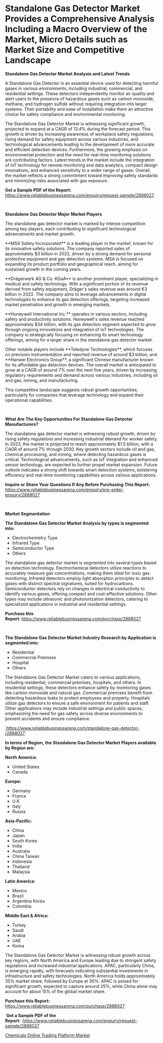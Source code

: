 <p><h1>Standalone Gas Detector Market Provides a Comprehensive Analysis Including a Macro Overview of the Market, Micro Details such as Market Size and Competitive Landscape</h1></p><p><strong>Standalone Gas Detector Market Analysis and Latest Trends</strong></p>
<p><p>A Standalone Gas Detector is an essential device used for detecting harmful gases in various environments, including industrial, commercial, and residential settings. These detectors independently monitor air quality and alert users to the presence of hazardous gases such as carbon monoxide, methane, and hydrogen sulfide without requiring integration into larger systems. Their portability and ease of installation make them an attractive choice for safety compliance and environmental monitoring.</p><p>The Standalone Gas Detector Market is witnessing significant growth, projected to expand at a CAGR of 13.4% during the forecast period. This growth is driven by increasing awareness of workplace safety regulations, rising demand for safety equipment across various industries, and technological advancements leading to the development of more accurate and efficient detection devices. Furthermore, the growing emphasis on environmental protection and the need for real-time monitoring solutions are contributing factors. Latest trends in the market include the integration of IoT technology for remote monitoring and data analytics, compact design innovations, and enhanced sensitivity to a wider range of gases. Overall, the market reflects a strong commitment toward improving safety standards and minimizing risks associated with gas exposure.</p></p>
<p><strong>Get a Sample PDF of the Report:&nbsp;</strong> <a href="https://www.reliablebusinessarena.com/enquiry/request-sample/2888027?utm_campaign=1891&utm_medium=2&utm_source=Github&utm_content=ia&utm_term=14032025&utm_id=standalone-gas-detector">https://www.reliablebusinessarena.com/enquiry/request-sample/2888027</a></p>
<p>&nbsp;</p>
<p><strong>Standalone Gas Detector Major Market Players</strong></p>
<p><p>The standalone gas detector market is marked by intense competition among key players, each contributing to significant technological advancements and market growth. </p><p>**MSA Safety Incorporated** is a leading player in the market, known for its innovative safety solutions. The company reported sales of approximately $3 billion in 2022, driven by a strong demand for personal protective equipment and gas detection systems. MSA is focused on expanding its product portfolio and geographical reach, aiming for sustained growth in the coming years.</p><p>**Drägerwerk AG & Co. KGaA** is another prominent player, specializing in medical and safety technology. With a significant portion of its revenue derived from safety equipment, Dräger's sales revenue was around €3 billion in 2022. The company aims to leverage advancements in digital technologies to enhance its gas detection offerings, targeting increased market penetration and growth in emerging markets.</p><p>**Honeywell International Inc.** operates in various sectors, including safety and productivity solutions. Honeywell's sales revenue reached approximately $34 billion, with its gas detection segment expected to grow through ongoing innovations and integration of IoT technologies. The company is strategically focusing on enhancing its smart technology offerings, aiming for a larger share in the standalone gas detector market.</p><p>Other notable players include **Teledyne Technologies**, which focuses on precision instrumentation and reported revenue of around $3 billion, and **Hanwei Electronics Group**, a significant Chinese manufacturer known for its affordable gas detection devices. The overall market is anticipated to grow at a CAGR of around 7% over the next five years, driven by increasing regulatory requirements and demand across various industries, including oil and gas, mining, and manufacturing. </p><p>This competitive landscape suggests robust growth opportunities, particularly for companies that leverage technology and expand their operational capabilities.</p></p>
<p>&nbsp;</p>
<p><strong>What Are The Key Opportunities For Standalone Gas Detector Manufacturers?</strong></p>
<p><p>The standalone gas detector market is witnessing robust growth, driven by rising safety regulations and increasing industrial demand for worker safety. In 2023, the market is projected to reach approximately $1.5 billion, with a CAGR of around 7% through 2030. Key growth sectors include oil and gas, chemical processing, and mining, where detecting hazardous gases is critical. Technological advancements, such as IoT integration and enhanced sensor technology, are expected to further propel market expansion. Future outlook indicates a strong shift towards smart detection systems, bolstering efficiency and real-time monitoring capabilities across various applications.</p></p>
<p><strong>Inquire or Share Your Questions If Any Before Purchasing This Report:</strong> <a href="https://www.reliablebusinessarena.com/enquiry/pre-order-enquiry/2888027?utm_campaign=1891&utm_medium=2&utm_source=Github&utm_content=ia&utm_term=14032025&utm_id=standalone-gas-detector">https://www.reliablebusinessarena.com/enquiry/pre-order-enquiry/2888027</a></p>
<p>&nbsp;</p>
<p><strong>Market Segmentation</strong></p>
<p><strong>The Standalone Gas Detector Market Analysis by types is segmented into:</strong></p>
<p><ul><li>Electrochemistry Type</li><li>Infrared Type</li><li>Semiconductor Type</li><li>Others</li></ul></p>
<p><p>The standalone gas detector market is segmented into several types based on detection technology. Electrochemical detectors utilize reactions to accurately measure gas concentrations, making them ideal for toxic gas monitoring. Infrared detectors employ light absorption principles to detect gases with distinct spectral signatures, suited for hydrocarbons. Semiconductor detectors rely on changes in electrical conductivity to identify various gases, offering compact and cost-effective solutions. Other types may include ultrasonic and photoionization detectors, catering to specialized applications in industrial and residential settings.</p></p>
<p><strong>Purchase this Report:&nbsp;</strong><a href="https://www.reliablebusinessarena.com/purchase/2888027?utm_campaign=1891&utm_medium=2&utm_source=Github&utm_content=ia&utm_term=14032025&utm_id=standalone-gas-detector">https://www.reliablebusinessarena.com/purchase/2888027</a></p>
<p>&nbsp;</p>
<p><strong>The Standalone Gas Detector Market Industry Research by Application is segmented into:</strong></p>
<p><ul><li>Residential</li><li>Commercial Premises</li><li>Hospital</li><li>Others</li></ul></p>
<p><p>The Standalone Gas Detector Market caters to various applications, including residential, commercial premises, hospitals, and others. In residential settings, these detectors enhance safety by monitoring gases like carbon monoxide and natural gas. Commercial premises benefit from detecting hazardous leaks to protect employees and property. Hospitals utilize gas detectors to ensure a safe environment for patients and staff. Other applications may include industrial settings and public spaces, emphasizing the need for gas safety across diverse environments to prevent accidents and ensure compliance.</p></p>
<p><a href="https://www.reliablebusinessarena.com/standalone-gas-detector-r2888027?utm_campaign=1891&utm_medium=2&utm_source=Github&utm_content=ia&utm_term=14032025&utm_id=standalone-gas-detector">&nbsp;https://www.reliablebusinessarena.com/standalone-gas-detector-r2888027</a></p>
<p><strong>In terms of Region, the Standalone Gas Detector Market Players available by Region are:</strong></p>
<p>
    <p> <strong> North America: </strong>
        <ul>
            <li>United States</li>
            <li>Canada</li>
        </ul>
        </p> 
    <p> <strong> Europe: </strong>
        <ul>
            <li>Germany</li>
            <li>France</li>
            <li>U.K.</li>
            <li>Italy</li>
            <li>Russia</li>
        </ul>
        </p> 
    <p> <strong> Asia-Pacific: </strong>
        <ul>
            <li>China</li>
            <li>Japan</li>
            <li>South Korea</li>
            <li>India</li>
            <li>Australia</li>
            <li>China Taiwan</li>
            <li>Indonesia</li>
            <li>Thailand</li>
            <li>Malaysia</li>
        </ul>
        </p> 
    <p> <strong> Latin America: </strong>
        <ul>
            <li>Mexico</li>
            <li>Brazil</li>
            <li>Argentina Korea</li>
            <li>Colombia</li>
        </ul>
        </p> 
    <p> <strong> Middle East & Africa: </strong>
        <ul>
            <li>Turkey</li>
            <li>Saudi</li>
            <li>Arabia</li>
            <li>UAE</li>
            <li>Korea</li>
        </ul>
    </p>
    </p>
<p><p>The Standalone Gas Detector Market is witnessing robust growth across key regions, with North America and Europe leading due to stringent safety regulations and increased industrial applications. APAC, particularly China, is emerging rapidly, with forecasts indicating substantial investments in infrastructure and safety technologies. North America holds approximately 35% market share, followed by Europe at 30%. APAC is poised for significant growth, expected to capture around 25%, while China alone may account for about 15% of the global market share.</p></p>
<p><strong>Purchase this Report: </strong><a href="https://www.reliablebusinessarena.com/purchase/2888027?utm_campaign=1891&utm_medium=2&utm_source=Github&utm_content=ia&utm_term=14032025&utm_id=standalone-gas-detector">https://www.reliablebusinessarena.com/purchase/2888027</a></p>
<p>&nbsp;<strong>Get a Sample PDF of the Report:&nbsp;&nbsp;</strong><a href="https://www.reliablebusinessarena.com/enquiry/request-sample/2888027?utm_campaign=1891&utm_medium=2&utm_source=Github&utm_content=ia&utm_term=14032025&utm_id=standalone-gas-detector">https://www.reliablebusinessarena.com/enquiry/request-sample/2888027</a></p>
<p><strong></strong></p>
<p><p><a href="https://github.com/Krish2023na/Market-Research-Report-List-7/blob/main/chemicals-online-trading-platform-market.md?utm_campaign=1891&utm_medium=2&utm_source=Github&utm_content=ia&utm_term=14032025&utm_id=standalone-gas-detector">Chemicals Online Trading Platform Market</a></p></p>